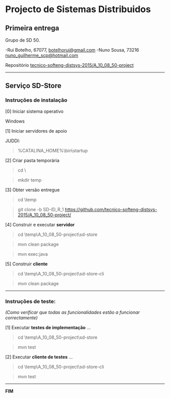 # Projecto de Sistemas Distribuidos #

## Primeira entrega ##

Grupo de SD 50.

-Rui Botelho, 67077, botelhorui@gmail.com
-Nuno Sousa, 73216 nuno_guilherme_scp@hotmail.com


Repositório
[tecnico-softeng-distsys-2015/A_10_08_50-project](https://github.com/tecnico-softeng-distsys-2015/C_XX_YY_ZZ-project/)

-------------------------------------------------------------------------------

## Serviço SD-Store

### Instruções de instalação 

[0] Iniciar sistema operativo

Windows

[1] Iniciar servidores de apoio

JUDDI:
> %CATALINA_HOME%\bin\startup

[2] Criar pasta temporária

> cd \

> mkdir temp

[3] Obter versão entregue

> cd \temp

> git clone -b SD-ID_R_1 https://github.com/tecnico-softeng-distsys-2015/A_10_08_50-project/


[4] Construir e executar **servidor**

> cd \temp\A_10_08_50-project\sd-store

> mvn clean package 

> mvn exec:java

[5] Construir **cliente**

> cd \temp\A_10_08_50-project\sd-store-cli

> mvn clean package

-------------------------------------------------------------------------------

### Instruções de teste: ###
*(Como verificar que todas as funcionalidades estão a funcionar correctamente)*


[1] Executar **testes de implementação** ...

> cd \temp\A_10_08_50-project\sd-store

> mvn test

[2] Executar **cliente de testes** ...

> cd \temp\A_10_08_50-project\sd-store-cli

> mvn test

-------------------------------------------------------------------------------
**FIM**
